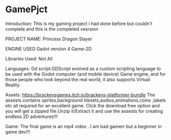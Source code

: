 # GamePjct
Introduction:
  This is my gaming project i had done before but couldn't complete and this is the completed vesrsion

PROJECT NAME:
  Princess Dragon Slayer

ENGINE USED
  Gadot version 4
  Game-2D

Libraries Used:
  Not All

Languages:
  Gd script:GDScript evolved as a custom scripting language to be used with the Godot computer (and mobile device) Game engine, and for those people who look beyond the real world, it also supports Virtual Reality.

Assets:
  https://brackeysgames.itch.io/brackeys-platformer-bundle 
   The assests contains sprites,background tilesets,audios,animations,coins ,labels etc all required for an excellent game.
   Click the download free option and you will get a zipped file.Unzip it/Extract it and use the assests for creating endless 2D adventures!!!

Game:
  The final game is an mp4 video . I am bad gamerr but a beginner in game dev!!!
